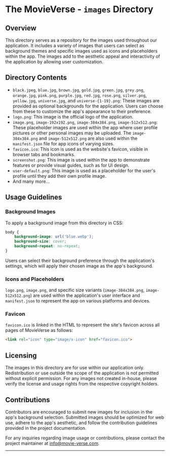 # The MovieVerse - `images` Directory

## Overview

This directory serves as a repository for the images used throughout our application. It includes a variety of images that users can select as background themes and specific images used as icons and placeholders within the app. The images add to the aesthetic appeal and interactivity of the application by allowing user customization.

## Directory Contents

- `black.jpeg`, `blue.jpg`, `brown.jpg`, `gold.jpg`, `green.jpg`, `grey.png`, `orange.jpg`, `pink.png`, `purple.jpg`, `red.jpg`, `rose.png`, `silver.png`, `yellow.jpg`, `universe.jpg`, and `universe-{1-19}.png`: These images are provided as optional backgrounds for the application. Users can choose from these to customize the app's appearance to their preference.
- `logo.png`: This image is the official logo of the application.
- `image.png`, `image-192x192.png`, `image-384x384.png`, `image-512x512.png`: These placeholder images are used within the app where user profile pictures or other personal images may be uploaded. The `image-384x384.png` and `image-512x512.png` are also used within the `manifest.json` file for app icons of varying sizes.
- `favicon.ico`: This icon is used as the website's favicon, visible in browser tabs and bookmarks.
- `screenshot.png`: This image is used within the app to demonstrate features or provide visual guides, such as for UI design.
- `user-default.png`: This image is used as a placeholder for the user's profile until they add their own profile image.
- And many more...

## Usage Guidelines

### Background Images

To apply a background image from this directory in CSS:

```css
body {
    background-image: url('blue.webp');
    background-size: cover;
    background-repeat: no-repeat;
}
```

Users can select their background preference through the application's settings, which will apply their chosen image as the app's background.

### Icons and Placeholders

`logo.png`, `image.png`, and specific size variants (`image-384x384.png`, `image-512x512.png`) are used within the application's user interface and `manifest.json` to represent the app on various platforms and devices.

### Favicon

`favicon.ico` is linked in the HTML to represent the site's favicon across all pages of MovieVerse as follows:

```html
<link rel="icon" type="image/x-icon" href="favicon.ico">
```

## Licensing

The images in this directory are for use within our application only. Redistribution or use outside the scope of the application is not permitted without explicit permission. For any images not created in-house, please verify the license and usage rights from the respective copyright holders.

## Contributions

Contributors are encouraged to submit new images for inclusion in the app's background selection. Submitted images should be optimized for web use, adhere to the app's aesthetic, and follow the contribution guidelines provided in the project documentation.

For any inquiries regarding image usage or contributions, please contact the project maintainer at [info@movie-verse.com](mailto:info@movie-verse.com).

---
